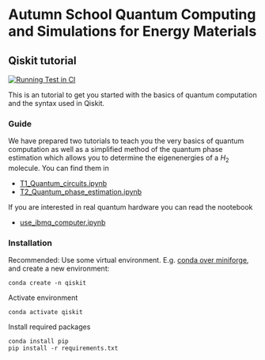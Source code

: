 # Autumn School Quantum Computing and Simulations for Energy Materials
## Qiskit tutorial

[![Running Test in CI](https://github.com/FZJ-PGI-12/as-qc-em-tutorial/actions/workflows/pytest.yml/badge.svg)](https://github.com/FZJ-PGI-12/qc-programming-tutorial/actions/workflows/pytest.yml)


This is an tutorial to get you started with the basics of quantum computation and the syntax used in Qiskit.

### Guide

We have prepared two tutorials to teach you the very basics of quantum computation as well as a simplified method of the quantum phase estimation which allows you to determine the eigenenergies of a $H_2$ molecule. You can find them in

- [T1_Quantum_circuits.ipynb](https://jugit.fz-juelich.de/teaching/ws_qfe/-/blob/main/T1_Quantum_circuits.ipynb)
- [T2_Quantum_phase_estimation.ipynb](https://jugit.fz-juelich.de/teaching/ws_qfe/-/blob/main/T2_Quantum_phase_estimation.ipynb)

If you are interested in real quantum hardware you can read the nootebook

- [use_ibmq_computer.ipynb](https://jugit.fz-juelich.de/teaching/ws_qfe/-/blob/main/use_ibmq_computer.ipynb)

### Installation

Recommended: Use some virtual environment. E.g. [conda over miniforge](https://github.com/conda-forge/miniforge), and create a new environment:

    conda create -n qiskit

Activate environment

    conda activate qiskit

Install required packages

    conda install pip
    pip install -r requirements.txt
